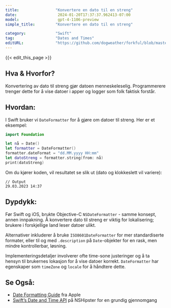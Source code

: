 ```yaml
---
title:                "Konvertere en dato til en streng"
date:                  2024-01-20T17:37:37.962413-07:00
model:                 gpt-4-1106-preview
simple_title:         "Konvertere en dato til en streng"

category:             "Swift"
tag:                  "Dates and Times"
editURL:              "https://github.com/dogweather/forkful/blob/master/content/no/swift/converting-a-date-into-a-string.md"
---
```


{{< edit_this_page >}}

## Hva & Hvorfor?
Konvertering av dato til streng gjør datoen menneskeleselig. Programmerere trenger dette for å vise datoer i apper og logger som folk faktisk forstår.

## Hvordan:
I Swift bruker vi `DateFormatter` for å gjøre om datoer til streng. Her er et eksempel:

```Swift
import Foundation

let nå = Date()
let formatter = DateFormatter()
formatter.dateFormat = "dd.MM.yyyy HH:mm"
let datoStreng = formatter.string(from: nå)
print(datoStreng)
```

Om du kjører koden, vil resultatet se slik ut (dato og klokkeslett vil variere):

```
// Output
29.03.2023 14:37
```

## Dypdykk:
Før Swift og iOS, brukte Objective-C `NSDateFormatter` - samme konsept, annen innpakning. Å konvertere dato til streng er viktig for lokalisering; brukere i forskjellige land leser datoer ulikt. 

Alternativer inkluderer å bruke `ISO8601DateFormatter` for mer standardiserte formater, eller til og med `.description` på `Date`-objekter for en rask, men mindre kontrollerbar, løsning. 

Implementeringsdetaljer involverer ofte time-sone justeringer og å ta hensyn til brukernes lokasjon for å vise datoer korrekt. `DateFormatter` har egenskaper som `timeZone` og `locale` for å håndtere dette.

## Se Også:
- [Date Formatting Guide](https://developer.apple.com/documentation/foundation/dateformatter) fra Apple
- [Swift’s Date and Time API](https://nshipster.com/datecomponents/) på NSHipster for en grundig gjennomgang
